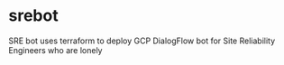 # srebot
SRE bot uses terraform to deploy GCP DialogFlow bot for Site Reliability Engineers who are lonely
